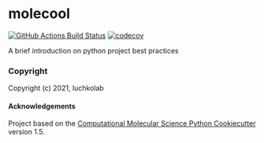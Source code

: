 molecool
==============================
[//]: # (Badges)
[![GitHub Actions Build Status](https://github.com/REPLACE_WITH_OWNER_ACCOUNT/molecool/workflows/CI/badge.svg)](https://github.com/REPLACE_WITH_OWNER_ACCOUNT/molecool/actions?query=workflow%3ACI)
[![codecov](https://codecov.io/gh/REPLACE_WITH_OWNER_ACCOUNT/molecool/branch/master/graph/badge.svg)](https://codecov.io/gh/REPLACE_WITH_OWNER_ACCOUNT/molecool/branch/master)


A brief introduction on python project best practices

### Copyright

Copyright (c) 2021, luchkolab


#### Acknowledgements
 
Project based on the 
[Computational Molecular Science Python Cookiecutter](https://github.com/molssi/cookiecutter-cms) version 1.5.
